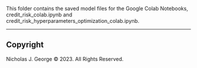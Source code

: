 This folder contains the saved model files for the Google Colab Notebooks, credit_risk_colab.ipynb and credit_risk_hyperparameters_optimization_colab.ipynb.

----

## Copyright

Nicholas J. George © 2023. All Rights Reserved.
